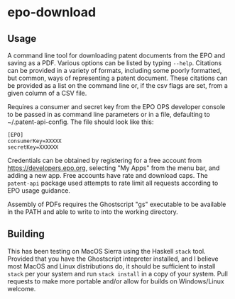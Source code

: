 # epo-download

## Usage

A command line tool for downloading patent documents from the EPO and saving as
a PDF. Various options can be listed by typing `--help`. Citations can be provided in a variety of formats, including some poorly formatted, but common, ways of representing a patent document.  These citations can be provided as a list on the command line or, if the csv flags are set, from a given column of a CSV file.

Requires a consumer and secret key from the EPO OPS developer console to be passed in
as command line parameters or in a file, defaulting to ~/.patent-api-config. The file should look like this:

```
[EPO]
consumerKey=XXXXX
secretKey=XXXXXX
```

Credentials can be obtained by registering for a free account from https://developers.epo.org, selecting "My Apps" from the menu bar, and adding a new app. Free accounts have rate and download caps.  The `patent-api` package used attempts to rate limit all requests according to EPO usage guidance.

Assembly of PDFs requires the Ghostscript "gs" executable to be available in the PATH and able to write to into the working directory.

## Building

This has been testing on MacOS Sierra using the Haskell `stack` tool.  Provided that you have the Ghostscript intepreter installed, and I believe most MacOS and Linux distributions do, it should be sufficient to install `stack` per your system and run `stack install` in a copy of your system. Pull requests to make more portable and/or allow for builds on Windows/Linux welcome.
